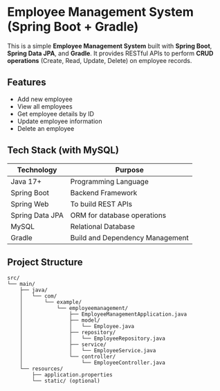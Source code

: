 # Employee Management System (Spring Boot + Gradle)

This is a simple **Employee Management System** built with **Spring Boot**, **Spring Data JPA**, and **Gradle**. It provides RESTful APIs to perform **CRUD operations** (Create, Read, Update, Delete) on employee records.



## Features

- Add new employee
- View all employees
- Get employee details by ID
- Update employee information
- Delete an employee

## Tech Stack (with MySQL)

| Technology     | Purpose                                 |
|----------------|-----------------------------------------|
| Java 17+       | Programming Language                    |
| Spring Boot    | Backend Framework                       |
| Spring Web     | To build REST APIs                      |
| Spring Data JPA| ORM for database operations             |
| MySQL          | Relational Database                     |
| Gradle         | Build and Dependency Management         |

## Project Structure
```plaintext
src/
└── main/
    ├── java/
    │   └── com/
    │       └── example/
    │           └── employeemanagement/
    │               ├── EmployeeManagementApplication.java
    │               ├── model/
    │               │   └── Employee.java
    │               ├── repository/
    │               │   └── EmployeeRepository.java
    │               ├── service/
    │               │   └── EmployeeService.java
    │               └── controller/
    │                   └── EmployeeController.java
    └── resources/
        ├── application.properties
        └── static/ (optional)
